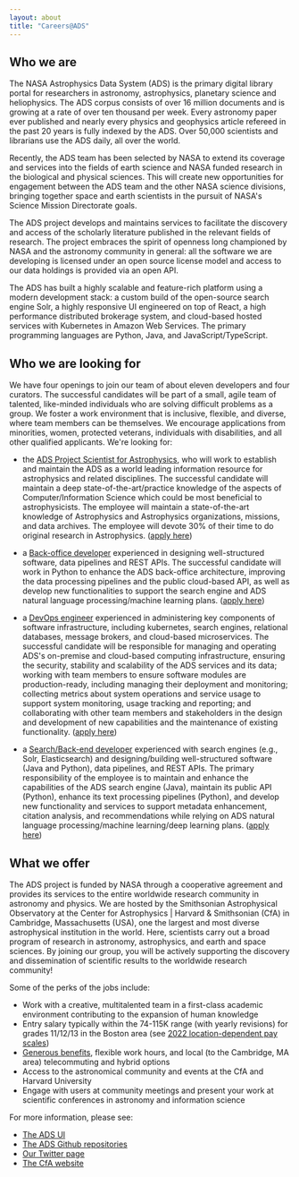 ```yaml
---
layout: about
title: "Careers@ADS"
---
```


## Who we are

The NASA Astrophysics Data System (ADS) is the primary digital library portal for researchers in astronomy, astrophysics, planetary science and heliophysics. The ADS corpus consists of over 16 million documents and is growing at a rate of over ten thousand per week. Every astronomy paper ever published and nearly every physics and geophysics article refereed in the past 20 years is fully indexed by the ADS. Over 50,000 scientists and librarians use the ADS daily, all over the world.

Recently, the ADS team has been selected by NASA to extend its coverage and services into the fields of earth science and NASA funded research in the biological and physical sciences. This will create new opportunities for engagement between the ADS team and the other NASA science divisions, bringing together space and earth scientists in the pursuit of NASA's Science Mission Directorate goals.

The ADS project develops and maintains services to facilitate the discovery and access of the scholarly literature published in the relevant fields of research.  The project embraces the spirit of openness long championed by NASA and the astronomy community in general: all the software we are developing is licensed under an open source license model and access to our data holdings is provided via an open API.

The ADS has built a highly scalable and feature-rich platform using a modern development stack: a custom build of the open-source search engine Solr, a highly responsive UI engineered on top of React, a high performance distributed brokerage system, and cloud-based hosted services with Kubernetes in Amazon Web Services. The primary programming languages are Python, Java, and JavaScript/TypeScript.

## Who we are looking for

We have four openings to join our team of about eleven developers and four curators. The successful candidates will be part of a small, agile team of talented, like-minded individuals who are solving difficult problems as a group. We foster a work environment that is inclusive, flexible, and diverse, where team members can be themselves.  We encourage applications from minorities, women, protected veterans, individuals with disabilities, and all other qualified applicants. We're looking for:

* the [ADS Project Scientist for Astrophysics](https://cfa.harvard.edu/opportunities/sao-employment-opportunities/posting-23-03), who will work to establish and maintain the ADS as a world leading information resource for astrophysics and related disciplines.  The successful candidate will maintain a deep state-of-the-art/practice knowledge of the aspects of Computer/Information Science which could be most beneficial to astrophysicists.  The employee will maintain a state-of-the-art knowledge of Astrophysics and Astrophysics organizations, missions, and data archives.  The employee will devote 30% of their time to do original research in Astrophysics. ([apply here](https://www.usajobs.gov/job/685086500))

* a [Back-office developer](https://pweb.cfa.harvard.edu/opportunities/sao-employment-opportunities/posting-23-34) experienced in designing well-structured software, data pipelines and REST APIs. The successful candidate will work in Python to enhance the ADS back-office architecture, improving the data processing pipelines and the public cloud-based API, as well as develop new functionalities to support the search engine and ADS natural language processing/machine learning plans. ([apply here](https://www.usajobs.gov/job/695847400))

* a [DevOps engineer](https://pweb.cfa.harvard.edu/opportunities/sao-employment-opportunities/posting-22-57) experienced in administering key components of software infrastructure, including kubernetes, search engines, relational databases, message brokers, and cloud-based microservices. The successful candidate will be responsible for managing and operating ADS's on-premise and cloud-based computing infrastructure, ensuring the security, stability and scalability of the ADS services and its data; working with team members to ensure software modules are production-ready, including managing their deployment and monitoring; collecting metrics about system operations and service usage to support system monitoring, usage tracking and reporting; and collaborating with other team members and stakeholders in the design and development of new capabilities and the maintenance of existing functionality. ([apply here](https://www.usajobs.gov/job/663524100))

* a [Search/Back-end developer](https://pweb.cfa.harvard.edu/opportunities/sao-employment-opportunities/posting-22-63) experienced with search engines (e.g., Solr, Elasticsearch) and designing/building well-structured software (Java and Python), data pipelines, and REST APIs. The primary responsibility of the employee is to maintain and enhance the capabilities of the ADS search engine (Java), maintain its public API (Python), enhance its text processing pipelines (Python), and develop new functionality and services to support metadata enhancement, citation analysis, and recommendations while relying on ADS natural language processing/machine learning/deep learning plans. ([apply here](https://www.usajobs.gov/job/664715400))

## What we offer

The ADS project is funded by NASA through a cooperative agreement and provides its services to the entire worldwide research community in astronomy and physics. We are hosted by the Smithsonian Astrophysical Observatory at the Center for Astrophysics \| Harvard & Smithsonian (CfA) in Cambridge, Massachusetts (USA), one the largest and most diverse astrophysical institution in the world. Here, scientists carry out a broad program of research in astronomy, astrophysics, and earth and space sciences. By joining our group, you will be actively supporting the discovery and dissemination of scientific results to the worldwide research community!

Some of the perks of the jobs include:

  * Work with a creative, multitalented team in a first-class academic environment contributing to the expansion of human knowledge
  * Entry salary typically within the 74-115K range (with yearly revisions) for grades 11/12/13 in the Boston area (see [2022 location-dependent pay scales](https://www.opm.gov/policy-data-oversight/pay-leave/salaries-wages/2022/general-schedule))
  * [Generous benefits](https://pweb.cfa.harvard.edu/people/smithsonian-astrophysical-observatory-human-resources/sao-trust-fund-employee-benefits), flexible work hours, and local (to the Cambridge, MA area) telecommuting and hybrid options 
  * Access to the astronomical community and events at the CfA and Harvard University
  * Engage with users at community meetings and present your work at scientific conferences in astronomy and information science

For more information, please see:

  * [The ADS UI](https://ui.adsabs.harvard.edu)
  * [The ADS Github repositories](https://github.com/adsabs)
  * [Our Twitter page](https://twitter.com/adsabs)
  * [The CfA website](https://www.cfa.harvard.edu/)
